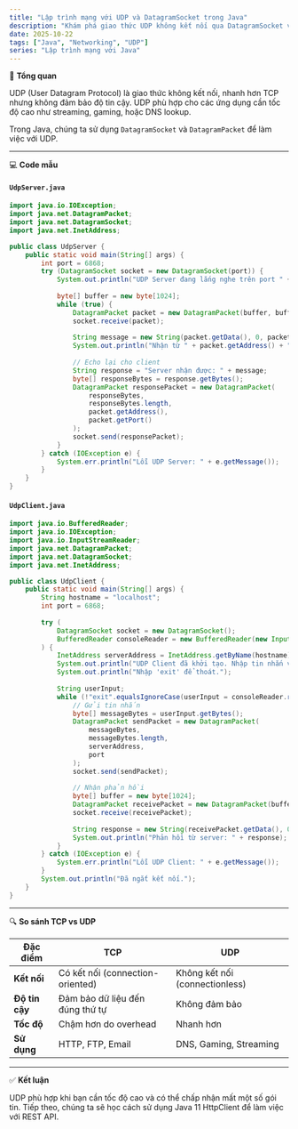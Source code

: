 ```yaml
---
title: "Lập trình mạng với UDP và DatagramSocket trong Java"
description: "Khám phá giao thức UDP không kết nối qua DatagramSocket và DatagramPacket. So sánh sự khác biệt cốt lõi giữa UDP và TCP."
date: 2025-10-22
tags: ["Java", "Networking", "UDP"]
series: "Lập trình mạng với Java"
---
```


🧠 **Tổng quan**

UDP (User Datagram Protocol) là giao thức không kết nối, nhanh hơn TCP nhưng không đảm bảo độ tin cậy. UDP phù hợp cho các ứng dụng cần tốc độ cao như streaming, gaming, hoặc DNS lookup.

Trong Java, chúng ta sử dụng `DatagramSocket` và `DatagramPacket` để làm việc với UDP.

---

💻 **Code mẫu**

#### `UdpServer.java`

```java
import java.io.IOException;
import java.net.DatagramPacket;
import java.net.DatagramSocket;
import java.net.InetAddress;

public class UdpServer {
    public static void main(String[] args) {
        int port = 6868;
        try (DatagramSocket socket = new DatagramSocket(port)) {
            System.out.println("UDP Server đang lắng nghe trên port " + port);
            
            byte[] buffer = new byte[1024];
            while (true) {
                DatagramPacket packet = new DatagramPacket(buffer, buffer.length);
                socket.receive(packet);
                
                String message = new String(packet.getData(), 0, packet.getLength());
                System.out.println("Nhận từ " + packet.getAddress() + ": " + message);
                
                // Echo lại cho client
                String response = "Server nhận được: " + message;
                byte[] responseBytes = response.getBytes();
                DatagramPacket responsePacket = new DatagramPacket(
                    responseBytes, 
                    responseBytes.length, 
                    packet.getAddress(), 
                    packet.getPort()
                );
                socket.send(responsePacket);
            }
        } catch (IOException e) {
            System.err.println("Lỗi UDP Server: " + e.getMessage());
        }
    }
}
```

#### `UdpClient.java`

```java
import java.io.BufferedReader;
import java.io.IOException;
import java.io.InputStreamReader;
import java.net.DatagramPacket;
import java.net.DatagramSocket;
import java.net.InetAddress;

public class UdpClient {
    public static void main(String[] args) {
        String hostname = "localhost";
        int port = 6868;
        
        try (
            DatagramSocket socket = new DatagramSocket();
            BufferedReader consoleReader = new BufferedReader(new InputStreamReader(System.in))
        ) {
            InetAddress serverAddress = InetAddress.getByName(hostname);
            System.out.println("UDP Client đã khởi tạo. Nhập tin nhắn và nhấn Enter để gửi.");
            System.out.println("Nhập 'exit' để thoát.");
            
            String userInput;
            while (!"exit".equalsIgnoreCase(userInput = consoleReader.readLine())) {
                // Gửi tin nhắn
                byte[] messageBytes = userInput.getBytes();
                DatagramPacket sendPacket = new DatagramPacket(
                    messageBytes, 
                    messageBytes.length, 
                    serverAddress, 
                    port
                );
                socket.send(sendPacket);
                
                // Nhận phản hồi
                byte[] buffer = new byte[1024];
                DatagramPacket receivePacket = new DatagramPacket(buffer, buffer.length);
                socket.receive(receivePacket);
                
                String response = new String(receivePacket.getData(), 0, receivePacket.getLength());
                System.out.println("Phản hồi từ server: " + response);
            }
        } catch (IOException e) {
            System.err.println("Lỗi UDP Client: " + e.getMessage());
        }
        System.out.println("Đã ngắt kết nối.");
    }
}
```

---

🔍 **So sánh TCP vs UDP**

| Đặc điểm | TCP | UDP |
|----------|-----|-----|
| **Kết nối** | Có kết nối (connection-oriented) | Không kết nối (connectionless) |
| **Độ tin cậy** | Đảm bảo dữ liệu đến đúng thứ tự | Không đảm bảo |
| **Tốc độ** | Chậm hơn do overhead | Nhanh hơn |
| **Sử dụng** | HTTP, FTP, Email | DNS, Gaming, Streaming |

---

✅ **Kết luận**

UDP phù hợp khi bạn cần tốc độ cao và có thể chấp nhận mất một số gói tin.
Tiếp theo, chúng ta sẽ học cách sử dụng Java 11 HttpClient để làm việc với REST API.
